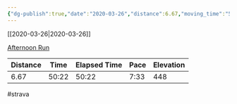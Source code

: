 ```yaml
---
{"dg-publish":true,"date":"2020-03-26","distance":6.67,"moving_time":"50:22","elapsed_time":"50:22","pace":"7:33","total_elevation_gain":448,"url":"https://www.strava.com/activities/3225200621","permalink":"/01-personal/strava/2020-03-26-afternoon-run/","dgPassFrontmatter":true}
---
```



[[2020-03-26\|2020-03-26]]

[Afternoon Run](https://www.strava.com/activities/3225200621)

| Distance | Time  | Elapsed Time | Pace | Elevation |
| -------- | ----- | ------------ | ---- | --------- |
| 6.67     | 50:22 | 50:22        | 7:33 | 448       |




#strava
